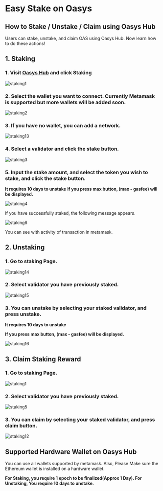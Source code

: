 # Easy Stake on Oasys


## How to Stake / Unstake / Claim using Oasys Hub

Users can stake, unstake, and claim OAS using Oasys Hub. Now learn how to do these actions!


## 1. Staking

### 1. Visit [Oasys Hub](https://hub.oasys.games/) and click Staking

![staking1](/img/docs/techdocs/oasys-hub/staking_page.png)

### 2. Select the wallet you want to connect. Currently Metamask is supported but more wallets will be added soon.

![staking2](/img/docs/techdocs/oasys-hub/switch_network.png)

### 3. If you have no wallet, you can add a network.

![staking13](/img/docs/techdocs/oasys-hub/add_network.png)

### 4. Select a validator and click the stake button.

![staking3](/img/docs/techdocs/oasys-hub/staking_stake.png)

### 5. Input the stake amount, and select the token you wish to stake, and click the stake button.

**It requires 10 days to unstake**
**If you press max button, (max - gasfee) will be displayed.**

![staking4](/img/docs/techdocs/oasys-hub/stake.png)

If you have successfully staked, the following message appears.

![staking6](/img/docs/techdocs/oasys-hub/success.png)

You can see with activity of transaction in metamask.

## 2. Unstaking

### 1. Go to staking Page.

![staking14](/img/docs/techdocs/oasys-hub/staking_page.png)

### 2. Select validator you have previously staked.

![staking15](/img/docs/techdocs/oasys-hub/staking_stake.png)

### 3. You can unstake by selecting your staked validator, and press unstake. 

**It requires 10 days to unstake**

**If you press max button, (max - gasfee) will be displayed.**

![staking16](/img/docs/techdocs/oasys-hub/unstake.png)


## 3. Claim Staking Reward 

### 1. Go to staking Page.

![staking1](/img/docs/techdocs/oasys-hub/staking_page.png)

### 2. Select validator you have previously staked.

![staking5](/img/docs/techdocs/oasys-hub/staking_stake.png)

### 3. You can claim by selecting your staked validator, and press claim button. 

![staking12](/img/docs/techdocs/oasys-hub/claim.png)

## Supported Hardware Wallet on Oasys Hub

You can use all wallets supported by metamask. Also, Please Make sure the Ethereum wallet is installed on a hardware wallet.

**For Staking, you require 1 epoch to be finalized(Approx 1 Day). For Unstaking, You require 10 days to unstake.**
